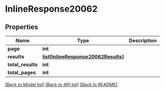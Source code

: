 # InlineResponse20062

## Properties
Name | Type | Description | Notes
------------ | ------------- | ------------- | -------------
**page** | **int** |  | [optional] 
**results** | [**list[InlineResponse20062Results]**](InlineResponse20062Results.md) |  | [optional] 
**total_results** | **int** |  | [optional] 
**total_pages** | **int** |  | [optional] 

[[Back to Model list]](../README.md#documentation-for-models) [[Back to API list]](../README.md#documentation-for-api-endpoints) [[Back to README]](../README.md)

